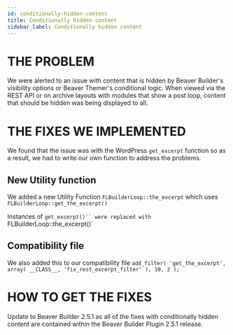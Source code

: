 ```yaml
---
id: conditionally-hidden-content
title: Conditionally hidden content
sidebar_label: Conditionally hidden content
---
```


# THE PROBLEM
We were alerted to an issue with content that is hidden by Beaver Builder's visibility options or Beaver Themer's conditional logic. When viewed via the REST API or on archive layouts with modules that show a post loop, content that should be hidden was being displayed to all.

# THE FIXES WE IMPLEMENTED

We found that the issue was with the WordPress `get_excerpt` function so as a result, we had to write our own function to address the problems.

## New Utility function

We added a new Utility Function `FLBuilderLoop::the_excerpt` which uses `FLBuilderLoop::get_the_excerpt()`

Instances of `get_excerpt()`` were replaced with `FLBuilderLoop::the_excerpt()`

## Compatibility file
We also added this to our compatibility file `add_filter( 'get_the_excerpt', array( __CLASS__, 'fix_rest_excerpt_filter' ), 10, 2 );`

# HOW TO GET THE FIXES
Update to Beaver Builder 2.5.1 as all of the fixes with conditionally hidden content are contained within the Beaver Builder Plugin 2.5.1 release.
